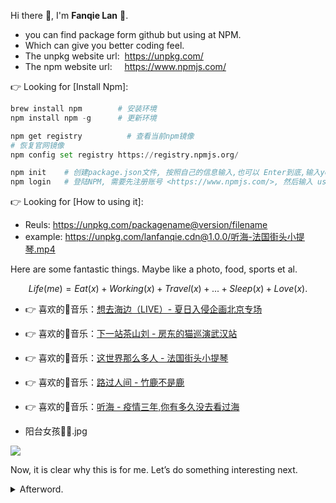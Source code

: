 Hi there 👋, I'm **Fanqie Lan** :tomato:.

- you can find package form github but using at NPM.
- Which can give you better coding feel.
- The unpkg website url:&nbsp;&nbsp;<https://unpkg.com/>
- The npm website url:&nbsp;&nbsp;&nbsp;&nbsp;&nbsp;<https://www.npmjs.com/>

👉 Looking for [Install Npm]:

```python
brew install npm        # 安装环境
npm install npm -g      # 更新环境

npm get registry		  # 查看当前npm镜像
# 恢复官网镜像
npm config set registry https://registry.npmjs.org/

npm init    # 创建package.json文件, 按照自己的信息输入,也可以 Enter到底,输入yes即可
npm login   # 登陆NPM, 需要先注册账号 <https://www.npmjs.com/>, 然后输入 userName | passWord | email
```

👉 Looking for [How to using it]:
- Reuls: <https://unpkg.com/packagename@version/filename>
- example: <https://unpkg.com/lanfanqie.cdn@1.0.0/听海-法国街头小提琴.mp4>

Here are some fantastic things. Maybe like a photo, food, sports et al.

  $$ Life(me) = Eat(x) + Working(x) + Travel(x) + ... + Sleep(x)  + Love(x). $$

- 👉 喜欢的🎵音乐：[想去海边（LIVE）- 夏日入侵企画北京专场](https://www.bilibili.com/video/BV1iV411v7vQ/?spm_id_from=333.999.0.0&vd_source=7aec527fdd414f259ecb02ad622cfca1)
- 👉 喜欢的🎵音乐：[下一站茶山刘 - 房东的猫巡演武汉站](https://www.bilibili.com/video/BV1qe411y7Eu/?spm_id_from=333.999.0.0&vd_source=7aec527fdd414f259ecb02ad622cfca1)
- 👉 喜欢的🎵音乐：[这世界那么多人 - 法国街头小提琴](https://www.bilibili.com/video/BV1e14y1s7XF/?spm_id_from=333.999.0.0&vd_source=7aec527fdd414f259ecb02ad622cfca1)
- 👉 喜欢的🎵音乐：[路过人间 - 竹鹿不是鹿](https://www.bilibili.com/video/BV1Zf4y1w7yp/?spm_id_from=333.999.0.0&vd_source=7aec527fdd414f259ecb02ad622cfca1)
- 👉 喜欢的🎵音乐：[听海 - 疫情三年,你有多久没去看过海](https://www.bilibili.com/video/BV1t8411x7jq/?spm_id_from=333.788&vd_source=7aec527fdd414f259ecb02ad622cfca1)

- 阳台女孩👧🏻.jpg

<img src="https://img01.anheyu.com/useruploads/110/2023/03/14/6410113caabf1.webp">

Now, it is clear why this is for me. Let’s do something interesting next.

<details>
<summary>Afterword.</summary>
<p></p>
<p>Perhaps I didn’t know these things at that time.</p>

<p>在过去的时间里，有很多事情已经被遗忘了，现在还记得的事情或许才是最终需要保留的 —— 陈同学</p>

</details>
